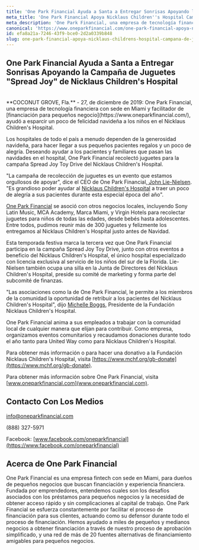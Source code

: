 ```yaml
---
title: 'One Park Financial Ayuda a Santa a Entregar Sonrisas Apoyando la Campaña de Juguetes "Spread Joy" de Nicklaus Children''s Hospital'
meta_title: 'One Park Financial Apoya Nicklaus Children''s Hospital Campaña de Juguetes'
meta_description: 'One Park Financial, una empresa de tecnología financiera con sede en Miami y facilitador de financiación para pequeños negocios, ayudó a esparcir un poco de felicidad navideña a los niños en el Nicklaus Children''s Hospital.'
canonical: 'https://www.oneparkfinancial.com/one-park-financial-apoya-nicklaus-childrens-hospital-campaña-de-juguetes'
id: efa8a21a-7246-43f9-bce0-2d2a0339b848
slug: one-park-financial-apoya-nicklaus-childrens-hospital-campana-de-juguetes
---
```

## One Park Financial Ayuda a Santa a Entregar Sonrisas Apoyando la Campaña de Juguetes "Spread Joy" de Nicklaus Children's Hospital
<br> 
**COCONUT GROVE, Fla.** - 27, de diciembre de 2019:  One Park Financial, una empresa de tecnología financiera con sede en Miami y facilitador de [financiación para pequeños negocio](https://www.oneparkfinancial.com/), ayudó a esparcir un poco de felicidad navideña a los niños en el Nicklaus Children's Hospital. 

Los hospitales de todo el país a menudo dependen de la generosidad navideña, para hacer llegar a sus pequeños pacientes regalos y un poco de alegría. Deseando ayudar a los pacientes y familiares que pasan las navidades en el hospital, One Park Financial recolectó juguetes para la campaña Spread Joy Toy Drive del Nicklaus Children's Hospital.

"La campaña de recolección de juguetes es un evento que estamos orgullosos de apoyar", dice el CEO de One Park Financial,[ John Lie-Nielsen](https://www.linkedin.com/in/john-lie-nielsen-9304243/). "Es grandioso poder ayudar al [Nicklaus Children's Hospital](https://www.mchf.org/?gclid=CjwKCAiA9JbwBRAAEiwAnWa4Q8nV0nYlYgKZAHBdZMX_U0LgUCSxY5DouBrY-UJESztPzeShdVR9URoCGngQAvD_BwE) a traer un poco de alegría a sus pacientes durante esta especial época del año".

[One Park Financial](http://www.oneparkfinancial.com) se asoció con otros negocios locales, incluyendo Sony Latin Music, MCA Academy, Marca Miami, y Virgin Hotels para recolectar juguetes para niños de todas las edades, desde bebés hasta adolescentes. Entre todos, pudimos reunir más de 300 juguetes y felizmente los entregamos al Nicklaus Children's Hospital justo antes de Navidad.

Esta temporada festiva marca la tercera vez que One Park Financial participa en la campaña Spread Joy Toy Drive, junto con otros eventos a beneficio del Nicklaus Children's Hospital, el único hospital especializado con licencia exclusiva al servicio de los niños del sur de la Florida. Lie-Nielsen también ocupa una silla en la Junta de Directores del Nicklaus Children's Hospital, preside su comité de marketing y forma parte del subcomité de finanzas. 

"Las asociaciones como la de One Park Financial, le permite a los miembros de la comunidad la oportunidad de retribuir a los pacientes del Nicklaus Children's Hospital", dijo [Michelle Boggs](https://www.linkedin.com/in/michelle-boggs-45bb9114/), Presidente de la Fundación Nicklaus Children's Hospital.

One Park Financial anima a sus empleados a trabajar con la comunidad local de cualquier manera que elijan para contribuir. Como empresa, organizamos eventos comunitarios y recaudamos donaciones durante todo el año tanto para United Way como para Nicklaus Children's Hospital.

Para obtener más información o para hacer una donativo a la Fundación Nicklaus Children's Hospital, visita [https://www.mchf.org/gb-donate](https://www.mchf.org/gb-donate).

Para obtener más información sobre One Park Financial, visita [www.oneparkfinancial.com](www.oneparkfinancial.com).


## Contacto Con Los Medios

info@oneparkfinancial.com 

(888) 327-5971

Facebook: [www.facebook.com/oneparkfinancial](https://www.facebook.com/oneparkfinancial)

## Acerca de One Park Financial

One Park Financial es una empresa fintech con sede en Miami, para dueños de pequeños negocios que buscan financiación y experiencia financiera. Fundada por emprendedores, entendemos cuales son los desafíos asociados con los préstamos para pequeños negocios y la necesidad de obtener acceso rápido y sin complicaciones al capital de trabajo. One Park Financial se esfuerza constantemente por facilitar el proceso de financiación para sus clientes, actuando como su defensor durante todo el proceso de financiación. Hemos ayudado a miles de pequeños y medianos negocios a obtener financiación a través de nuestro proceso de aprobación simplificado, y una red de más de 20 fuentes alternativas de financiamiento amigables para pequeños negocios.